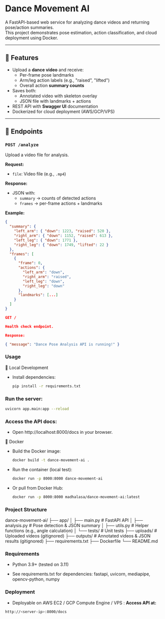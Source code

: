 # Dance Movement AI

A FastAPI-based web service for analyzing dance videos and returning pose/action summaries.  
This project demonstrates pose estimation, action classification, and cloud deployment using Docker.

---

## 🎯 Features

- Upload a **dance video** and receive:
  - Per-frame pose landmarks
  - Arm/leg action labels (e.g., "raised", "lifted")
  - Overall action **summary counts**
- Saves both:
  - Annotated video with skeleton overlay
  - JSON file with landmarks + actions
- REST API with **Swagger UI** documentation
- Dockerized for cloud deployment (AWS/GCP/VPS)

---

## 📡 Endpoints

### `POST /analyze`
Upload a video file for analysis.

**Request:**
- `file`: Video file (e.g., `.mp4`)

**Response:**
- JSON with:
  - `summary` → counts of detected actions
  - `frames` → per-frame actions + landmarks

**Example:**
```json
{
  "summary": {
    "left_arm": { "down": 1223, "raised": 520 },
    "right_arm": { "down": 1152, "raised": 613 },
    "left_leg": { "down": 1771 },
    "right_leg": { "down": 1749, "lifted": 22 }
  },
  "frames": [
    {
      "frame": 0,
      "actions": {
        "left_arm": "down",
        "right_arm": "raised",
        "left_leg": "down",
        "right_leg": "down"
      },
      "landmarks": [...]
    }
  ]
}

GET /

Health check endpoint.

Response:

{ "message": "Dance Pose Analysis API is running!" }
```

### Usage
🔹 Local Development

 - Install dependencies:
   ```bash
   pip install -r requirements.txt
   ```

### Run the server:
```bash
uvicorn app.main:app --reload
```

### Access the API docs:

- Open http://localhost:8000/docs in your browser.

🔹 Docker

- Build the Docker image:
  ```bash
  docker build -t dance-movement-ai .
  ```

- Run the container (local test):
  ```bash
  docker run -p 8000:8000 dance-movement-ai
  ```

- Or pull from Docker Hub:
  ```bash
  docker run -p 8000:8000 madhalasa/dance-movement-ai:latest
  ```


### Project Structure
dance-movement-ai/
├── app/
│   ├── main.py        # FastAPI API
│   ├── analysis.py    # Pose detection & JSON summary
│   ├── utils.py       # Helper functions (e.g., angle calculation)
│   └── tests/         # Unit tests
├── uploads/           # Uploaded videos (gitignored)
├── outputs/           # Annotated videos & JSON results (gitignored)
├── requirements.txt
├── Dockerfile
└── README.md

### Requirements

- Python 3.9+ (tested on 3.11)

- See requirements.txt for dependencies: fastapi, uvicorn, mediapipe, opencv-python, numpy

### Deployment

- Deployable on AWS EC2 / GCP Compute Engine / VPS :
**Access API at:** 
```bash
http://<server-ip>:8000/docs
```